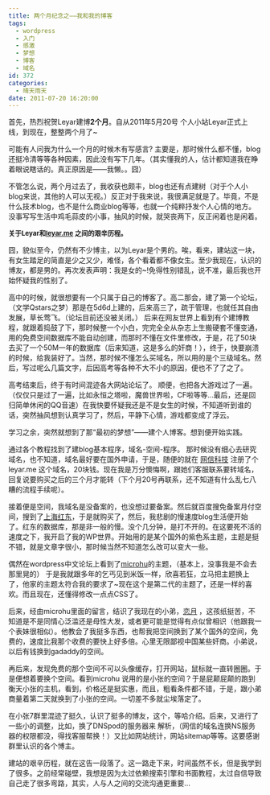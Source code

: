 ```yaml
---
title: 两个月纪念之——我和我的博客
tags:
  - wordpress
  - 入门
  - 感激
  - 梦想
  - 博客
  - 域名
id: 372
categories:
  - 晴天雨天
date: 2011-07-20 16:20:00
---
```


首先，热烈祝贺Leyar建博**2个月**。自从2011年5月20号 个人小站Leyar正式上线，到现在，整整两个月了~

可能有人问我为什么一个月的时候木有写感言? 主要是，那时候什么都不懂，blog还挺冷清等等各种因素，因此没有写下几年。（其实懂我的人，估计都知道我在睁着眼说瞎话的。真正原因是——我懒。。囧）
 <!--more-->

不管怎么说，两个月过去了，我收获也颇丰，blog也还有点建树（对于个人小blog来说，其他的人可以无视。）反正对于我来说，我很满足就是了。毕竟，不是什么技术blog，也不是什么商业blog等等，也就一个纯粹抒发个人心情的地方。没事写写生活中鸡毛蒜皮的小事，抽风的时候，就哭丧两下，反正闲着也是闲着。

**<font size="2">关于Leyar和</font>**[**<font size="2">leyar.me</font>**](http://www.leyar.me)**<font size="2"> 之间的艰辛历程。</font>**

囧，貌似至今，仍然有不少博主，以为Leyar是个男的。唉，看来，建站这一块，有女生踏足的简直是少之又少，难怪，各个看着都不像女生。至少我现在，认识的博友，都是男的。再次发表声明：我是女的~!免得性别错乱，说不准，最后我也开始怀疑我的性别了。

高中的时候，就很想要有一个只属于自己的博客了。高二那会，建了第一个论坛，（文学Qstars之梦）那是在5d6d上建的，后来高三了，疏于管理，也就任其自由发展，草长莺飞。（论坛目前还没被关闭。） 后来在网友世界上看到有个建博教程，就跟着捣鼓了下，那时候整一个小白，完完全全从杂志上生搬硬套不懂变通，用的免费空间数据库不能自动创建，而那时不懂在文件里修改，于是，花了50块去买了一个50M一年的数据库（后来知道，这是多么的奸商！），终于，快要崩溃的时候，给我装好了。当然，那时候不懂怎么买域名，所以用的是个三级域名。然后，写过呢么几篇文字，后因高考等各种不大不小的原因，便也不了了之了。

高考结束后，终于有时间混迹各大网站论坛了。 顺便，也把各大游戏过了一遍。（仅仅只是过了一遍，比如永恒之塔啦，魔兽世界啦，CF啦等等…最后，还是回归简单休闲的QQ音速）在我快要怀疑我还是不是女生的时候，不知道听到谁的话，突然抽风想到认真学习了，然后，平静下心情，游戏都变成了浮云。

学习之余，突然就想到了那“最初的梦想”——建个人博客。想到便开始实践。

通过各个教程找到了建blog基本程序，域名-空间-程序。 那时候没有细心去研究域名，也不知道，域名最好要在国外申请，于是，随便的就在 [网信科技](http://ct.oot.cn/) 注册了个 leyar.me 这个域名，20块钱。现在我是万分懊悔啊，跟她们客服联系要转域名，回复说要购买之后的三个月才能转（下个月20号再联系，还不知道有什么乱七八糟的流程手续呢）。

接着便是空间，我域名是没备案的，也没想过要备案。然后就百度搜免备案月付空间，搜到了[上海红东](http://www.idchd.com/)，于是就购买了，然后，我悲剧的慢速度blog生活便开始了。红东的数据库，那是非一般的慢。没个几分钟，是打不开的。在这要死不活的速度之下，我开启了我的WP世界。开始用的是某个国外的紫色系主题，主题是挺不错，就是文章字很小，那时候当然不知道怎么改可以变大一些。

偶然在wordpress中文论坛上看到了[microhu](http://www.microhu.com)的主题，（基本上，没事我是不会去那里晃的） 于是我就跟多年的乞丐见到米饭一样，欣喜若狂，立马把主题换上了，他家的主题太符合我的要求了~现在这个是第二代的主题了，还是一样的喜欢。而且现在，还懂得修改一点点CSS了。

后来，经由microhu里面的留言，结识了我现在的小弟，[恋月](http://www.lianyue.org) ，这孩纸挺苦，不知道是不是同情心泛滥还是母性大发，或者更可能是觉得有点似曾相识（他跟我一个表妹很相似）。他教会了我挺多东西，也帮我把空间换到了某个国外的空间，免费的，速度比我那个收费的要快上好多倍。心里无限鄙视中国某些奸商。小弟说，以后有钱换到gadaddy的空间。

再后来，发现免费的那个空间不可以头像缓存，打开网站，鼠标就一直转圈圈。于是便想着要换个空间。看到microhu 说用的是小张的空间？于是屁颠屁颠的跑到衡天小张的主机，看到，价格还是挺实惠，而且，粗看条件都不错，于是，跟小弟商量着第二天就换到了小张的空间。一切差不多就尘埃落定了。

在小张7群里混迹了挺久，认识了挺多的博友，这个，等哈介绍。后来，又进行了一些小的调整，比如，换了DNSpod的服务器来 解析，（网信的域名连换NS服务器的权限都没，得找客服帮换！）又比如网站统计，网站sitemap等等。这要感谢群里认识的各个博主。

建站的艰辛历程，就在这告一段落了。这一路走下来，时间虽然不长，但是我学到了很多。之前经常碰壁，我想是因为太过依赖搜索引擎和书面教程，太过自信导致自己走了很多弯路，其实，人与人之间的交流沟通更重要…

